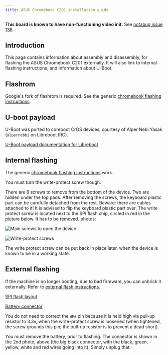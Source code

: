 ```yaml
---
title: ASUS Chromebook C201 installation guide 
---
```


**This board is known to have non-functioning video init.** See [notabug issue
136](https://notabug.org/libreboot/lbmk/issues/136).

## Introduction

This page contains information about assembly and disassembly, for flashing
the ASUS Chromebook C201 externally. It will also link to internal flashing
instructions, and information about U-Boot.

## Flashrom

Google's fork of flashrom is required. See the generic [chromebook flashing
instructions](chromebooks).

## U-boot payload

U-Boot was ported to coreboot CrOS devices, courtesy of Alper Nebi Yasak
(`alpernebbi` on Libreboot IRC).

[U-Boot payload documentation for Libreboot](../../uboot/)

## Internal flashing

The generic [chromebook flashing instructions](chromebooks) work.

You must turn the write-protect screw though.

There are 8 screws to remove from the bottom of the device. Two are hidden
under the top pads. After removing the screws, the keyboard plastic part can be
carefully detached from the rest. Beware: there are cables attached to it! It
is advised to flip the keyboard plastic part over. The write protect screw is
located next to the SPI flash chip, circled in red in the picture below. It has
to be removed. photos:

![Main screws to open the device](https://av.libreboot.org/c201/screws.jpg)

![Write-protect screws](https://av.libreboot.org/c201/wp-screw.jpg)

The write protect screw can be put back in place later, when the device
is known to be in a working state.

## External flashing


If the machine is no longer booting, due to bad firmware, you can unbrick
it externally. Refer to [external flash instructions](spi).

[SPI flash layout](https://av.libreboot.org/c201/spi-flash-layout.jpg)

[Battery connector](https://av.libreboot.org/c201/battery-connector.jpg)

You do not need to correct the `WP#` pin because it is held high via pull-up
resistor to 3.3v, when the write-protect screw is loosened (when tightened,
the screw grounds this pin; the pull-up resistor is to prevent a dead short).

You must remove the battery, prior to flashing. The connector is shown in
the 2nd photo, above (the big black connector, with the black, green, yellow,
white and red wires going into it). Simply unplug that.
